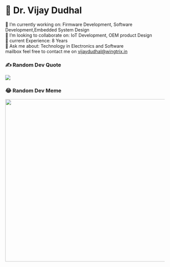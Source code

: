 # 💫 Dr. Vijay Dudhal
🔭 I’m currently working on: Firmware Development, Software Development,Embedded System Design<br>👯 I’m looking to collaborate on: IoT Development, OEM product Design<br>🌱 current Experience: 8 Years<br>💬 Ask me about: Technology in Electronics and Software<br>mailbox feel free to contact me on vijaydudhal@wingtrix.in






### ✍️ Random Dev Quote
![](https://quotes-github-readme.vercel.app/api?type=horizontal&theme=merko)

### 😂 Random Dev Meme
<img src="https://random-memer.herokuapp.com/" width="512px"/>



